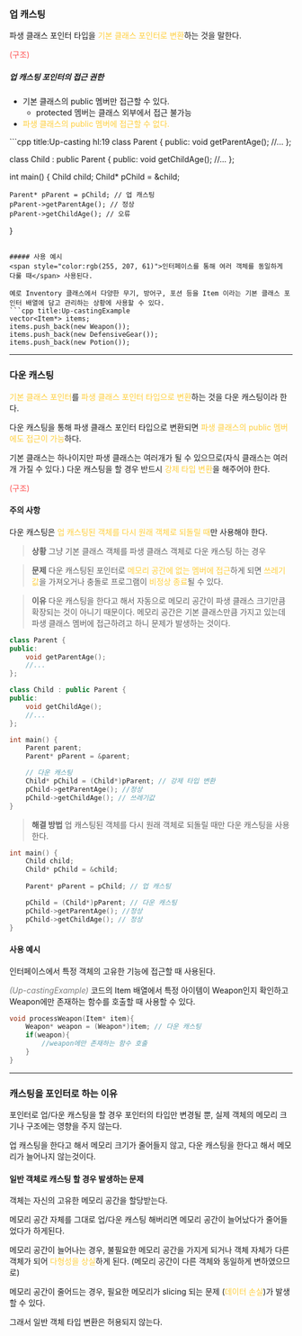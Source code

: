 ### 업 캐스팅
파생 클래스 포인터 타입을 <span style="color:rgb(255, 207, 61)">기본 클래스 포인터로 변환</span>하는 것을 말한다.

<span style="color:rgb(255, 82, 82)">(구조)</span>

##### 업 캐스팅 포인터의 접근 권한
- 기본 클래스의 public 멤버만 접근할 수 있다.
	- protected 멤버는 클래스 외부에서 접근 불가능
- <span style="color:rgb(255, 207, 61)">파생 클래스의 public 멤버에 접근할 수 없다.
</span>
```cpp title:Up-casting hl:19
class Parent {     
public: 
	void getParentAge();
	//... 
};

class Child : public Parent {
public:
	void getChildAge();
	//...
};

int main() {
	Child child;
	Child* pChild = &child;

	Parent* pParent = pChild; // 업 캐스팅
	pParent->getParentAge(); // 정상
	pParent->getChildAge(); // 오류
}
```

##### 사용 예시
<span style="color:rgb(255, 207, 61)">인터페이스를 통해 여러 객체를 동일하게 다룰 때</span> 사용된다.

예로 Inventory 클래스에서 다양한 무기, 방어구, 포션 등을 Item 이라는 기본 클래스 포인터 배열에 담고 관리하는 상황에 사용할 수 있다.
```cpp title:Up-castingExample
vector<Item*> items; 
items.push_back(new Weapon());
items.push_back(new DefensiveGear());
items.push_back(new Potion());
```

---
### 다운 캐스팅
<span style="color:rgb(255, 207, 61)">기본 클래스 포인터</span>를 <span style="color:rgb(255, 207, 61)">파생 클래스 포인터 타입으로 변환</span>하는 것을 다운 캐스팅이라 한다.

다운 캐스팅을 통해 파생 클래스 포인터 타입으로 변환되면 <span style="color:rgb(255, 207, 61)">파생 클래스의 public 멤버에도 접근이 가능</span>하다.

기본 클래스는 하나이지만 파생 클래스는 여러개가 될 수 있으므로(자식 클래스는 여러개 가질 수 있다.) 다운 캐스팅을 할 경우 반드시 <span style="color:rgb(255, 207, 61)">강제 타입 변환</span>을 해주어야 한다.

<span style="color:rgb(255, 82, 82)">(구조)</span>

#### 주의 사항
다운 캐스팅은 <span style="color:rgb(255, 207, 61)">업 캐스팅된 객체를 다시 원래 객체로 되돌릴 때</span>만 사용해야 한다. 

>**상황**
그냥 기본 클래스 객체를 파생 클래스 객체로 다운 캐스팅 하는 경우

>**문제**
다운 캐스팅된 포인터로 <span style="color:rgb(255, 207, 61)">메모리 공간에 없는 멤버에 접근</span>하게 되면 <span style="color:rgb(255, 207, 61)">쓰레기값</span>을 가져오거나 충돌로 프로그램이 <span style="color:rgb(255, 207, 61)">비정상 종료</span>될 수 있다.

> **이유**
>  다운 캐스팅을 한다고 해서 자동으로 메모리 공간이 파생 클래스 크기만큼 확장되는 것이 아니기 때문이다. 메모리 공간은 기본 클래스만큼 가지고 있는데 파생 클래스 멤버에 접근하려고 하니 문제가 발생하는 것이다.
```cpp title:Down-castingError hl:20
class Parent {   
public:
	void getParentAge();
	//...
};

class Child : public Parent {
public:
	void getChildAge();
	//...
};

int main() {
	Parent parent;
	Parent* pParent = &parent;

	// 다운 캐스팅
	Child* pChild = (Child*)pParent; // 강제 타입 변환
	pChild->getParentAge(); //정상
	pChild->getChildAge(); // 쓰레기값
}
```

>**해결 방법**
업 캐스팅된 객체를 다시 원래 객체로 되돌릴 때만 다운 캐스팅을 사용한다.
```cpp hl:9 title:Up/DownCasting
int main() { 
	Child child;
	Child* pChild = &child;
	 
	Parent* pParent = pChild; // 업 캐스팅

	pChild = (Child*)pParent; // 다운 캐스팅
	pChild->getParentAge(); //정상
	pChild->getChildAge(); // 정상
}
```

#### 사용 예시
인터페이스에서 특정 객체의 고유한 기능에 접근할 때 사용된다.

*<span style="color:rgb(125, 125, 125)">(Up-castingExample)</span>* 코드의 Item 배열에서 특정 아이템이 Weapon인지 확인하고 Weapon에만 존재하는 함수를 호출할 때 사용할 수 있다.
```cpp
void processWeapon(Item* item){
	Weapon* weapon = (Weapon*)item; // 다운 캐스팅
	if(weapon){
		//weapon에만 존재하는 함수 호출
	}
}
```

---
### 캐스팅을 포인터로 하는 이유
포인터로 업/다운 캐스팅을 할 경우 포인터의 타입만 변경될 뿐, 실제 객체의 메모리 크기나 구조에는 영향을 주지 않는다.

업 캐스팅을 한다고 해서 메모리 크기가 줄어들지 않고, 다운 캐스팅을 한다고 해서 메모리가 늘어나지 않는것이다.

#### 일반 객체로 캐스팅 할 경우 발생하는 문제 
객체는 자신의 고유한 메모리 공간을 할당받는다. 

메모리 공간 자체를 그대로 업/다운 캐스팅 해버리면 메모리 공간이 늘어났다가 줄어들었다가 하게된다. 

메모리 공간이 늘어나는 경우, 불필요한 메모리 공간을 가지게 되거나 객체 자체가 다른 객체가 되어 <span style="color:rgb(255, 207, 61)">다형성을 상실</span>하게 된다. (메모리 공간이 다른 객체와 동일하게 변하였으므로)

메모리 공간이 줄어드는 경우, 필요한 메모리가 slicing 되는 문제 (<span style="color:rgb(255, 207, 61)">데이터 손실</span>)가 발생할 수 있다.

그래서 일반 객체 타입 변환은 허용되지 않는다.